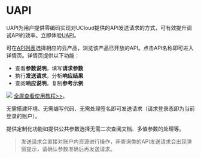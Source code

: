 

# UAPI

UAPI为用户提供零编码实现对UCloud提供的API发送请求的方式，可有效提升调试API的效率。立即体验[UAPI](https://console.ucloud.cn/uapi/ucloudapi)。

可在[API列表](https://console.ucloud.cn/uapi/ucloudapi)选择相应的云产品，浏览该产品已开放的API。点击API名称即可进入详情页。详情页提供以下功能：

- 查看**参数说明**，填写**请求参数**
- 执行**发送请求**，分析**响应结果**
- 查阅**响应说明**，复制**参考示例**

![](https://static.ucloud.cn/539688a271ca4b70bcc6ed83f5939eff.gif)
[全屏查看使用教程>>](https://static.ucloud.cn/539688a271ca4b70bcc6ed83f5939eff.gif)。


无需搭建环境、无需编写代码、无需处理签名即可发送请求（请求登录态即为当前登录的账户）。

提供定制化功能如提供公共参数选择无需二次查阅文档、多值参数的处理等。

> 发送请求会直接对账户内资源进行操作，非查询类的API发送请求会出现弹窗提示，请确认参数准确后再发送请求。
